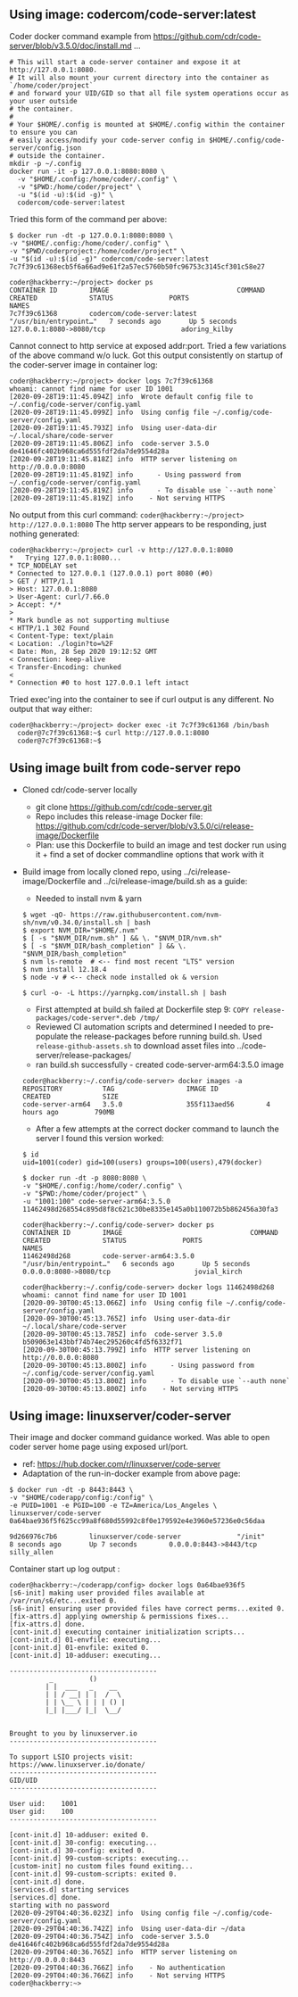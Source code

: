 
## Using image: codercom/code-server:latest

Coder docker command example from https://github.com/cdr/code-server/blob/v3.5.0/doc/install.md ...
```
# This will start a code-server container and expose it at http://127.0.0.1:8080.
# It will also mount your current directory into the container as `/home/coder/project`
# and forward your UID/GID so that all file system operations occur as your user outside
# the container.
#
# Your $HOME/.config is mounted at $HOME/.config within the container to ensure you can
# easily access/modify your code-server config in $HOME/.config/code-server/config.json
# outside the container.
mkdir -p ~/.config
docker run -it -p 127.0.0.1:8080:8080 \
  -v "$HOME/.config:/home/coder/.config" \
  -v "$PWD:/home/coder/project" \
  -u "$(id -u):$(id -g)" \
  codercom/code-server:latest
```

Tried this form of the command per above:
```
$ docker run -dt -p 127.0.0.1:8080:8080 \
-v "$HOME/.config:/home/coder/.config" \
-v "$PWD/coderproject:/home/coder/project" \
-u "$(id -u):$(id -g)" codercom/code-server:latest
7c7f39c61368ecb5f6a66ad9e61f2a57ec5760b50fc96753c3145cf301c58e27

coder@hackberry:~/project> docker ps
CONTAINER ID        IMAGE                                COMMAND                  CREATED             STATUS              PORTS                                      NAMES
7c7f39c61368        codercom/code-server:latest          "/usr/bin/entrypoint…"   7 seconds ago       Up 5 seconds        127.0.0.1:8080->8080/tcp                   adoring_kilby

```
Cannot connect to http service at exposed addr:port. Tried a few variations of the above command w/o luck. Got this output consistently on startup of the coder-server image in container log:

```
coder@hackberry:~/project> docker logs 7c7f39c61368
whoami: cannot find name for user ID 1001
[2020-09-28T19:11:45.094Z] info  Wrote default config file to ~/.config/code-server/config.yaml
[2020-09-28T19:11:45.099Z] info  Using config file ~/.config/code-server/config.yaml
[2020-09-28T19:11:45.793Z] info  Using user-data-dir ~/.local/share/code-server
[2020-09-28T19:11:45.806Z] info  code-server 3.5.0 de41646fc402b968ca6d555fdf2da7de9554d28a
[2020-09-28T19:11:45.818Z] info  HTTP server listening on http://0.0.0.0:8080
[2020-09-28T19:11:45.819Z] info      - Using password from ~/.config/code-server/config.yaml
[2020-09-28T19:11:45.819Z] info      - To disable use `--auth none`
[2020-09-28T19:11:45.819Z] info    - Not serving HTTPS
```
No output from this curl command: `coder@hackberry:~/project> http://127.0.0.1:8080`
The http server appears to be responding, just nothing generated:
```
coder@hackberry:~/project> curl -v http://127.0.0.1:8080
*   Trying 127.0.0.1:8080...
* TCP_NODELAY set
* Connected to 127.0.0.1 (127.0.0.1) port 8080 (#0)
> GET / HTTP/1.1
> Host: 127.0.0.1:8080
> User-Agent: curl/7.66.0
> Accept: */*
>
* Mark bundle as not supporting multiuse
< HTTP/1.1 302 Found
< Content-Type: text/plain
< Location: ./login?to=%2F
< Date: Mon, 28 Sep 2020 19:12:52 GMT
< Connection: keep-alive
< Transfer-Encoding: chunked
<
* Connection #0 to host 127.0.0.1 left intact
```
Tried exec'ing into the container to see if curl output is any different. No output that way either:
```
coder@hackberry:~/project> docker exec -it 7c7f39c61368 /bin/bash
  coder@7c7f39c61368:~$ curl http://127.0.0.1:8080
  coder@7c7f39c61368:~$
```

## Using image built from code-server repo
* Cloned cdr/code-server locally
  * git clone https://github.com/cdr/code-server.git
  * Repo includes this release-image Docker file: https://github.com/cdr/code-server/blob/v3.5.0/ci/release-image/Dockerfile
  * Plan: use this Dockerfile to build an image and test docker run using it + find a set of docker commandline options that work with it
* Build image from locally cloned repo, using ../ci/release-image/Dockerfile and ../ci/release-image/build.sh as a guide:
  * Needed to install nvm & yarn
  ```
  $ wget -qO- https://raw.githubusercontent.com/nvm-sh/nvm/v0.34.0/install.sh | bash
  $ export NVM_DIR="$HOME/.nvm"
  $ [ -s "$NVM_DIR/nvm.sh" ] && \. "$NVM_DIR/nvm.sh"
  $ [ -s "$NVM_DIR/bash_completion" ] && \. "$NVM_DIR/bash_completion"
  $ nvm ls-remote  # <-- find most recent "LTS" version
  $ nvm install 12.18.4
  $ node -v # <-- check node installed ok & version

  $ curl -o- -L https://yarnpkg.com/install.sh | bash
  ```

  * First attempted at build.sh failed at Dockerfile step 9: `COPY release-packages/code-server*.deb /tmp/`
  * Reviewed CI automation scripts and determined I needed to pre-populate the release-packages before running build.sh. Used `release-github-assets.sh` to download asset files into ../code-server/release-packages/
  * ran build.sh successfully - created code-server-arm64:3.5.0 image
  ```
  coder@hackberry:~/.config/code-server> docker images -a
  REPOSITORY          TAG                  IMAGE ID            CREATED             SIZE
  code-server-arm64   3.5.0                355f113aed56        4 hours ago         790MB
  ```
  * After a few attempts at the correct docker command to launch the server I found this version worked:
  ```
  $ id
  uid=1001(coder) gid=100(users) groups=100(users),479(docker)

  $ docker run -dt -p 8080:8080 \
  -v "$HOME/.config:/home/coder/.config" \
  -v "$PWD:/home/coder/project" \
  -u "1001:100" code-server-arm64:3.5.0
  11462498d268554c895d8f8c621c30be8335e145a0b110072b5b862456a30fa3

  coder@hackberry:~/.config/code-server> docker ps
  CONTAINER ID        IMAGE                                COMMAND                  CREATED             STATUS              PORTS                                      NAMES
  11462498d268        code-server-arm64:3.5.0              "/usr/bin/entrypoint…"   6 seconds ago       Up 5 seconds        0.0.0.0:8080->8080/tcp                     jovial_kirch

  coder@hackberry:~/.config/code-server> docker logs 11462498d268
  whoami: cannot find name for user ID 1001
  [2020-09-30T00:45:13.066Z] info  Using config file ~/.config/code-server/config.yaml
  [2020-09-30T00:45:13.765Z] info  Using user-data-dir ~/.local/share/code-server
  [2020-09-30T00:45:13.785Z] info  code-server 3.5.0 b509063e143bbf74b74ec295260c4fd5f6332f71
  [2020-09-30T00:45:13.799Z] info  HTTP server listening on http://0.0.0.0:8080
  [2020-09-30T00:45:13.800Z] info      - Using password from ~/.config/code-server/config.yaml
  [2020-09-30T00:45:13.800Z] info      - To disable use `--auth none`
  [2020-09-30T00:45:13.800Z] info    - Not serving HTTPS
  ```







## Using image: linuxserver/coder-server
Their image and docker command guidance worked. Was able to open coder server home page using exposed url/port.

* ref: https://hub.docker.com/r/linuxserver/code-server
* Adaptation of the run-in-docker example from above page:
```
$ docker run -dt -p 8443:8443 \
-v "$HOME/coderapp/config:/config" \
-e PUID=1001 -e PGID=100 -e TZ=America/Los_Angeles \
linuxserver/code-server
0a64bae936f5f625cc99a8f680d55992c8f0e179592e4e3960e57236e0c56daa

9d266976c7b6        linuxserver/code-server              "/init"             8 seconds ago       Up 7 seconds        0.0.0.0:8443->8443/tcp                     silly_allen

```
Container start up log output :
```
coder@hackberry:~/coderapp/config> docker logs 0a64bae936f5
[s6-init] making user provided files available at /var/run/s6/etc...exited 0.
[s6-init] ensuring user provided files have correct perms...exited 0.
[fix-attrs.d] applying ownership & permissions fixes...
[fix-attrs.d] done.
[cont-init.d] executing container initialization scripts...
[cont-init.d] 01-envfile: executing...
[cont-init.d] 01-envfile: exited 0.
[cont-init.d] 10-adduser: executing...

-------------------------------------
          _         ()
         | |  ___   _    __
         | | / __| | |  /  \
         | | \__ \ | | | () |
         |_| |___/ |_|  \__/


Brought to you by linuxserver.io
-------------------------------------

To support LSIO projects visit:
https://www.linuxserver.io/donate/
-------------------------------------
GID/UID
-------------------------------------

User uid:    1001
User gid:    100
-------------------------------------

[cont-init.d] 10-adduser: exited 0.
[cont-init.d] 30-config: executing...
[cont-init.d] 30-config: exited 0.
[cont-init.d] 99-custom-scripts: executing...
[custom-init] no custom files found exiting...
[cont-init.d] 99-custom-scripts: exited 0.
[cont-init.d] done.
[services.d] starting services
[services.d] done.
starting with no password
[2020-09-29T04:40:36.023Z] info  Using config file ~/.config/code-server/config.yaml
[2020-09-29T04:40:36.742Z] info  Using user-data-dir ~/data
[2020-09-29T04:40:36.754Z] info  code-server 3.5.0 de41646fc402b968ca6d555fdf2da7de9554d28a
[2020-09-29T04:40:36.765Z] info  HTTP server listening on http://0.0.0.0:8443
[2020-09-29T04:40:36.766Z] info    - No authentication
[2020-09-29T04:40:36.766Z] info    - Not serving HTTPS
coder@hackberry:~>
```
